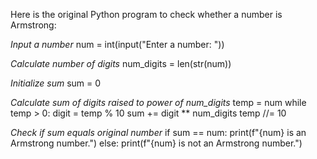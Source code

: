 Here is the original Python program to check whether a number is Armstrong:

*Input a number*
num = int(input("Enter a number: "))

*Calculate number of digits*
num_digits = len(str(num))

*Initialize sum*
sum = 0

*Calculate sum of digits raised to power of num_digits*
temp = num
while temp > 0:
digit = temp % 10
sum += digit ** num_digits
temp //= 10

*Check if sum equals original number*
if sum == num:
print(f"{num} is an Armstrong number.")
else:
print(f"{num} is not an Armstrong number.")
